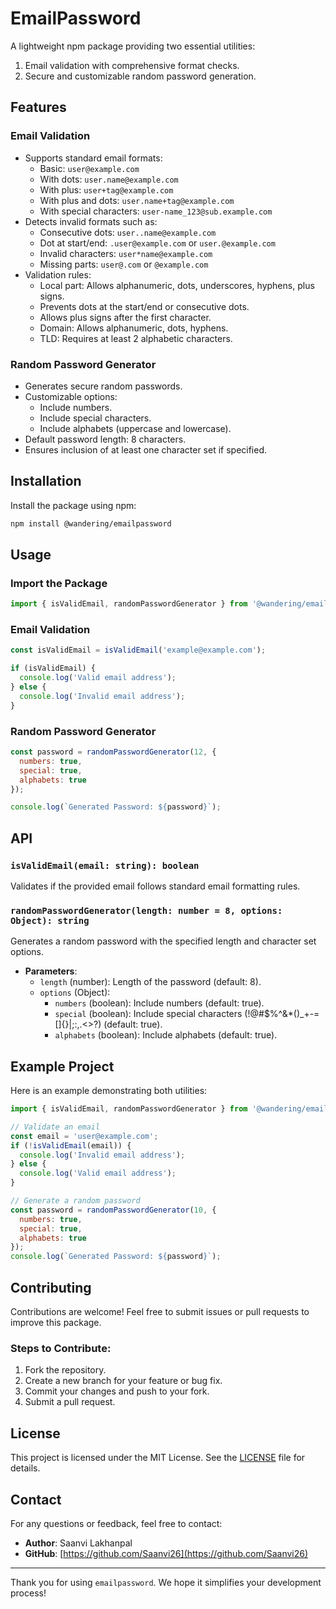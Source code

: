# EmailPassword

A lightweight npm package providing two essential utilities:
1. Email validation with comprehensive format checks.
2. Secure and customizable random password generation.

## Features

### Email Validation
- Supports standard email formats:
  - Basic: `user@example.com`
  - With dots: `user.name@example.com`
  - With plus: `user+tag@example.com`
  - With plus and dots: `user.name+tag@example.com`
  - With special characters: `user-name_123@sub.example.com`
- Detects invalid formats such as:
  - Consecutive dots: `user..name@example.com`
  - Dot at start/end: `.user@example.com` or `user.@example.com`
  - Invalid characters: `user*name@example.com`
  - Missing parts: `user@.com` or `@example.com`
- Validation rules:
  - Local part: Allows alphanumeric, dots, underscores, hyphens, plus signs.
  - Prevents dots at the start/end or consecutive dots.
  - Allows plus signs after the first character.
  - Domain: Allows alphanumeric, dots, hyphens.
  - TLD: Requires at least 2 alphabetic characters.

### Random Password Generator
- Generates secure random passwords.
- Customizable options:
  - Include numbers.
  - Include special characters.
  - Include alphabets (uppercase and lowercase).
- Default password length: 8 characters.
- Ensures inclusion of at least one character set if specified.

## Installation

Install the package using npm:

```bash
npm install @wandering/emailpassword
```

## Usage

### Import the Package

```javascript
import { isValidEmail, randomPasswordGenerator } from '@wandering/emailpassword';
```

### Email Validation

```javascript
const isValidEmail = isValidEmail('example@example.com');

if (isValidEmail) {
  console.log('Valid email address');
} else {
  console.log('Invalid email address');
}
```

### Random Password Generator

```javascript
const password = randomPasswordGenerator(12, {
  numbers: true,
  special: true,
  alphabets: true
});

console.log(`Generated Password: ${password}`);
```

## API

### `isValidEmail(email: string): boolean`
Validates if the provided email follows standard email formatting rules.

### `randomPasswordGenerator(length: number = 8, options: Object): string`
Generates a random password with the specified length and character set options.

- **Parameters**:
  - `length` (number): Length of the password (default: 8).
  - `options` (Object):
    - `numbers` (boolean): Include numbers (default: true).
    - `special` (boolean): Include special characters (!@#$%^&*()_+-=[]{}|;:,.<>?) (default: true).
    - `alphabets` (boolean): Include alphabets (default: true).

## Example Project

Here is an example demonstrating both utilities:

```javascript
import { isValidEmail, randomPasswordGenerator } from '@wandering/emailpassword';

// Validate an email
const email = 'user@example.com';
if (!isValidEmail(email)) {
  console.log('Invalid email address');
} else {
  console.log('Valid email address');
}

// Generate a random password
const password = randomPasswordGenerator(10, {
  numbers: true,
  special: true,
  alphabets: true
});
console.log(`Generated Password: ${password}`);
```

## Contributing

Contributions are welcome! Feel free to submit issues or pull requests to improve this package.

### Steps to Contribute:
1. Fork the repository.
2. Create a new branch for your feature or bug fix.
3. Commit your changes and push to your fork.
4. Submit a pull request.

## License

This project is licensed under the MIT License. See the [LICENSE](LICENSE.md) file for details.

## Contact

For any questions or feedback, feel free to contact:

- **Author**: Saanvi Lakhanpal
- **GitHub**: [https://github.com/Saanvi26](https://github.com/Saanvi26)

---

Thank you for using `emailpassword`. We hope it simplifies your development process!

